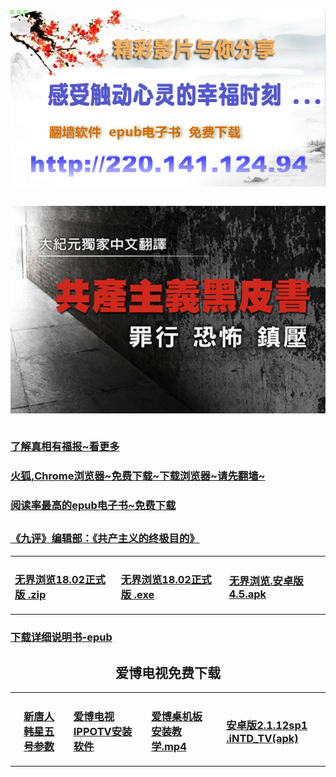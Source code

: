 <table>
<div align="center">
<IMG SRC="https://github.com/dfchunsring/yue/blob/master/img/555-1.jpg?raw=true" width=880></a><br></div>
</table>

<table>
<div align="center">
<IMG SRC="https://github.com/dfchunsring/yue/blob/master/img/hpbook-1.jpg?raw=true" width=700></a><br></div>
</table>

 <td><h3><a href='https://git.io/zb'>了解真相有福报~看更多</a></h3> </td></b>


	
<td><h3><a href='https://github.com/dfchunsring/wer/blob/master/phpn.md'>火狐,Chrome浏览器~免费下载~下载浏览器~请先翻墙~</a></h3></td></td></b>
<td><h3><a href='https://git.io/orhb'>阅读率最高的epub电子书~免费下载</a><h2></td></td></b>
<td><h3> <a href='https://github.com/dfchunsring/yue/blob/master/uty.md'>《九评》编辑部：《共产主义的终极目的》</a></h3></td></b>


<table>
<tr>	
 <td><h3><a href='https://github.com/dfchunsring/wer/blob/master/fq/u1802.zip?raw=true'>无界浏览18.02正式版 .zip</a></h3></td>
 <td><h3><a href='https://github.com/dfchunsring/wer/blob/master/fq/u1802.exe?raw=true'>无界浏览18.02正式版 .exe</a></h3></td>
 <td><h3><a href='https://github.com/dfchunsring/wer/blob/master/fq/um4.5.apk?raw=true'>无界浏览.安卓版4.5.apk</a></h3></td>
</tr>
</table>

<td><h3><a href='https://github.com/dfchunsring/drdr/blob/master/fg/fangqian.epub?raw=true'>下载详细说明书-epub</a></h3></td>


<table>
	<h2 align="center">爱博电视免费下载</h2></p>
<tr>
	<td  width="220"><td><h3><a href='https://github.com/gofun72/telove/blob/master/she-1.md'>新唐人韩星五号参数</a></h3></td>
	<td  width="220"><td><h3><a href='https://github.com/dfchunsring/drdr/blob/master/fg/Green_iPPOTV.exe?raw=true'>爱博电视IPPOTV安装软件</a></h3></td>
	<td  width="220"><td><h3><a href='https://github.com/dfchunsring/drdr/blob/master/intdv-installation-teaching/iPPOTV.mp4?raw=true'>爱博桌机板安装教学.mp4</a></h3>
	<td  width="220"><td><h3><a href='https://github.com/dfchunsring/yue/blob/master/fq/2.1.12sp1%20.iNTD_TV(apk)iNTD_TV.apk?raw=true'>安卓版2.1.12sp1 .iNTD_TV(apk)</a></h3></td>
</td></tr>
</table>



